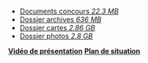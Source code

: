 - [Documents concours  *22.3 MB*](../documents/LJ_1_Description_challenges_sites.zip)
- [Dossier archives  *636 MB*](../documents/LJ_2_Archives.zip)
- [Dossier cartes  *2.86 GB*](../documents/LJ_3_Maps.zip)
- [Dossier photos  *2.8 GB*](../documents/LJ_4_Photos.zip)

**[Vidéo de présentation](#video)**
**[Plan de situation](#plan)**
